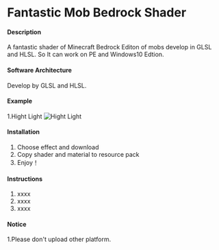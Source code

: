 # Fantastic Mob Bedrock Shader

#### Description
A fantastic shader of Minecraft Bedrock Editon of mobs develop in GLSL and HLSL. So It can work on PE and Windows10 Edtion.

#### Software Architecture
Develop by GLSL and HLSL.

#### Example
1.Hight Light
![Hight Light](https://gitee.com/AnJingCreeper/Fantastic-Mob-Bedrock-Shader/blob/master/src/highlight/demo.png "在这里输入图片标题")
#### Installation

1. Choose effect and download
2. Copy shader and material to resource pack
3. Enjoy！

#### Instructions

1. xxxx
2. xxxx
3. xxxx

#### Notice
1.Please don't upload other platform.